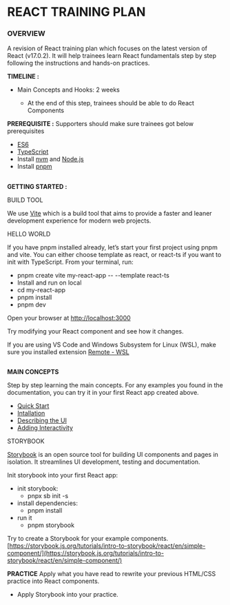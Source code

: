 # REACT TRAINING PLAN
### OVERVIEW
A revision of React training plan which focuses on the latest version of React (v17.0.2). It will help trainees learn React fundamentals step by step following the instructions and hands-on practices.

__TIMELINE :__

- Main Concepts and Hooks: 2 weeks

  - At the end of this step, trainees should be able to do React Components

__PREREQUISITE :__
Supporters should make sure trainees got below prerequisites
- [ES6](https://www.javascripttutorial.net/es6/)
- [TypeScript](https://www.typescriptlang.org/docs/handbook/intro.html)
- Install [nvm](https://github.com/nvm-sh/nvm#install--update-script) and [Node.js](https://nodejs.org/en/download/)
- Install [pnpm](https://pnpm.io/)

##

__GETTING STARTED :__  

BUILD TOOL  

We use [Vite](https://vitejs.dev/guide/#scaffolding-your-first-vite-project) which is a build tool that aims to provide a faster and leaner development experience for modern web projects.  

HELLO WORLD  

If you have pnpm installed already, let’s start your first project using pnpm and vite. You can either choose template as react, or react-ts if you want to init with TypeScript. From your terminal, run: 

- pnpm create vite my-react-app -- --template react-ts
- Install and run on local
- cd my-react-app
- pnpm install
- pnpm dev  

Open your browser at [http://localhost:3000](http://localhost:3000) 

Try modifying your React component and see how it changes.  

If you are using VS Code and Windows Subsystem for Linux (WSL), make sure you installed extension  [Remote - WSL](https://marketplace.visualstudio.com/items?itemName=ms-vscode-remote.remote-wsl)

##

__MAIN CONCEPTS__   

Step by step learning the main concepts. For any examples you found in the documentation, you can try it in your first React app created above.
- [Quick Start](https://react.dev/learn)
- [Intallation](https://react.dev/learn/installation)
- [Describing the UI](https://react.dev/learn/describing-the-ui)
- [Adding Interactivity](https://react.dev/learn/adding-interactivity)

STORYBOOK  

[Storybook](https://storybook.js.org/) is an open source tool for building UI components and pages in isolation. It streamlines UI development, testing and documentation.

Init storybook into your first React app:  
- init storybook:
  - pnpx sb init -s
- install dependencies:
  - pnpm install
- run it
  - pnpm storybook

Try to create a Storybook for your example components.  
[https://storybook.js.org/tutorials/intro-to-storybook/react/en/simple-component/](https://storybook.js.org/tutorials/intro-to-storybook/react/en/simple-component/)  

__PRACTICE__
Apply what you have read to rewrite your previous HTML/CSS practice into React components. 
- Apply Storybook into your practice.  
